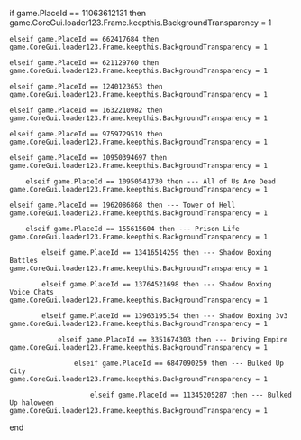 

if game.PlaceId == 11063612131 then
    game.CoreGui.loader123.Frame.keepthis.BackgroundTransparency = 1
    
    elseif game.PlaceId == 662417684 then
    game.CoreGui.loader123.Frame.keepthis.BackgroundTransparency = 1

    elseif game.PlaceId == 621129760 then
    game.CoreGui.loader123.Frame.keepthis.BackgroundTransparency = 1

    elseif game.PlaceId == 1240123653 then
    game.CoreGui.loader123.Frame.keepthis.BackgroundTransparency = 1

    elseif game.PlaceId == 1632210982 then
    game.CoreGui.loader123.Frame.keepthis.BackgroundTransparency = 1

    elseif game.PlaceId == 9759729519 then
    game.CoreGui.loader123.Frame.keepthis.BackgroundTransparency = 1

    elseif game.PlaceId == 10950394697 then
    game.CoreGui.loader123.Frame.keepthis.BackgroundTransparency = 1
    
        elseif game.PlaceId == 10950541730 then --- All of Us Are Dead
    game.CoreGui.loader123.Frame.keepthis.BackgroundTransparency = 1

    elseif game.PlaceId == 1962086868 then --- Tower of Hell
    game.CoreGui.loader123.Frame.keepthis.BackgroundTransparency = 1

        elseif game.PlaceId == 155615604 then --- Prison Life
    game.CoreGui.loader123.Frame.keepthis.BackgroundTransparency = 1

            elseif game.PlaceId == 13416514259 then --- Shadow Boxing Battles
    game.CoreGui.loader123.Frame.keepthis.BackgroundTransparency = 1

            elseif game.PlaceId == 13764521698 then --- Shadow Boxing Voice Chats
    game.CoreGui.loader123.Frame.keepthis.BackgroundTransparency = 1

            elseif game.PlaceId == 13963195154 then --- Shadow Boxing 3v3
    game.CoreGui.loader123.Frame.keepthis.BackgroundTransparency = 1

                elseif game.PlaceId == 3351674303 then --- Driving Empire
    game.CoreGui.loader123.Frame.keepthis.BackgroundTransparency = 1

                    elseif game.PlaceId == 6847090259 then --- Bulked Up City
    game.CoreGui.loader123.Frame.keepthis.BackgroundTransparency = 1

                        elseif game.PlaceId == 11345205287 then --- Bulked Up haloween
    game.CoreGui.loader123.Frame.keepthis.BackgroundTransparency = 1
    
end

